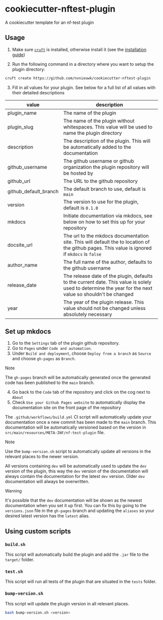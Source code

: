 # cookiecutter-nftest-plugin
A cookiecutter template for an nf-test plugin


## Usage

1. Make sure [`cruft`](https://cruft.github.io/cruft/) is installed, otherwise install it (see the [installation guide](https://cruft.github.io/cruft/#installation))

2. Run the following command in a directory where you want to setup the plugin directory:

```bash
cruft create https://github.com/nvnieuwk/cookiecutter-nftest-plugin
```

3. Fill in all values for your plugin. See below for a full list of all values with their detailed descriptions

| value | description |
--------|--------------
| plugin_name | The name of the plugin |
| plugin_slug | The name of the plugin without whitespaces. This value will be used to name the plugin directory |
| description | The description of the plugin. This will be automatically added to the documentation |
| github_username | The github username or github organization the plugin repository will be hosted by |
| github_url | The URL to the github repository |
| github_default_branch | The default branch to use, default is `main` |
| version | The version to use for the plugin, default is `0.1.0` |
| mkdocs | Initiate documentation via mkdocs, see below on how to set this up for your repository |
| docsite_url | The url to the mkdocs documentation site. This will default the to location of the github pages. This value is ignored if `mkdocs` is `false` |
| author_name | The full name of the author, defaults to the github username |
| release_date | The release date of the plugin, defaults to the current date. This value is solely used to determine the year for the next value so shouldn't be changed |
| year | The year of the plugin release. This value should not be changed unless absolutely necessary |

## Set up mkdocs

1. Go to the `Settings` tab of the plugin github repository.
2. Go to `Pages` under `Code and automation`.
3. Under `Build and deployment`, choose `Deploy from a branch` as `Source` and choose `gh-pages` as `Branch`.

> [!NOTE]
> The `gh-pages` branch will be automatically generated once the generated code has been published to the `main` branch. 

4. Go back to the `Code` tab of the repository and click on the cog next to `About`
5. Check `Use your Github Pages website` to automatically display the documentation site on the front page of the repository

The `.github/workflows/build.yml` CI script will automatically update your documentation once a new commit has been made to the `main` branch. This documentation will be automatically versioned based on the version in `src/main/resources/META-INF/nf-test-plugin` file. 

> [!NOTE]
> Use the `bump-version.sh` script to automatically update all versions in the relevant places to the newer version.

All versions containing `dev` will be automatically used to update the `dev` version of the plugin, this way the `dev` version of the documentation will always contain the documentation for the latest `dev` version. Older `dev` documentation will always be overwritten. 

> [!WARNING]
> It's possible that the `dev` documentation will be shown as the newest documentation when you set it up first. You can fix this by going to the `versions.json` file in the `gh-pages` branch and updating the `aliases` so your desired latest version has the `latest` alias.

## Using custom scripts

### `build.sh`

This script will automatically build the plugin and add the `.jar` file to the `target/` folder.

### `test.sh`

This script will run all tests of the plugin that are situated in the `tests` folder.

### `bump-version.sh`

This script will update the plugin version in all relevant places.

```bash
bash bump-version.sh <version>
```